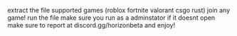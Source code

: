 extract the file
supported games (roblox fortnite valorant csgo rust)
join any game!
run the file make sure you run as a adminstator
if it doesnt open make sure to report at discord.gg/horizonbeta
and enjoy!
